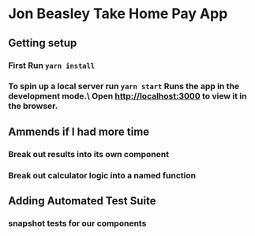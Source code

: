 # Jon Beasley Take Home Pay App

## Getting setup
### First Run `yarn install`
### To spin up a local server run `yarn start` Runs the app in the development mode.\ Open [http://localhost:3000](http://localhost:3000) to view it in the browser.

## Ammends if I had more time

### Break out results into its own component

### Break out calculator logic into a named function

## Adding Automated Test Suite

### snapshot tests for our components
